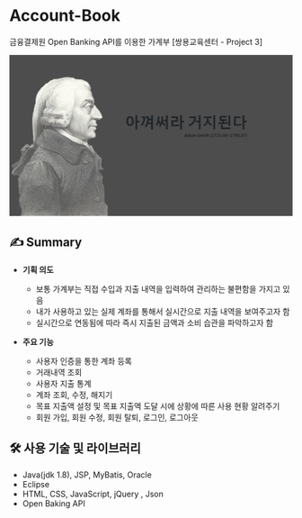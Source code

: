 # Account-Book
금융결제원 Open Banking API를 이용한 가계부 
[쌍용교육센터 - Project 3]


![image](main_image.png)

## ✍️ ****Summary****

- **기획 의도**
    - 보통 가계부는 직접 수입과 지출 내역을 입력하여 관리하는 불편함을 가지고 있음
    - 내가 사용하고 있는 실제 계좌를 통해서 실시간으로 지출 내역을 보여주고자 함
    - 실시간으로 연동됨에 따라 즉시 지출된 금액과 소비 습관을 파악하고자 함
    
- **주요 기능**
    - 사용자 인증을 통한 계좌 등록
    - 거래내역 조회
    - 사용자 지출 통계
    - 계좌 조회, 수정, 해지기
    - 목표 지출액 설정 및 목표 지출액 도달 시에 상황에 따른 사용 현황 알려주기
    - 회원 가입, 회원 수정, 회원 탈퇴, 로그인, 로그아웃

## 🛠 사용 기술 및 라이브러리

- Java(jdk 1.8), JSP, MyBatis, Oracle
- Eclipse
- HTML, CSS, JavaScript, jQuery , Json
- Open Baking API
